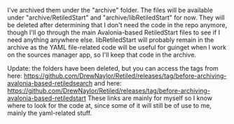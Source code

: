 I've archived them under the "archive" folder. The files will be available under
"archive/RetiledStart" and "archive/libRetiledStart" for now. They
will be deleted after determining that I don't need the code in the repo anymore,
though I'll go through the main Avalonia-based RetiledStart files to see if I need
anything anywhere else. libRetiledStart will probably remain in the archive as the
YAML file-related code will be useful for guinget when I work on the sources manager
app, so I'll keep that code in the archive.

Update: the folders have been deleted, but you can access the tags from here:
https://github.com/DrewNaylor/Retiled/releases/tag/before-archiving-avalonia-based-retiledsearch
and here:
https://github.com/DrewNaylor/Retiled/releases/tag/before-archiving-avalonia-based-retiledstart
These links are mainly for myself so I know where to look for the code at, since some of it will still be of use to me, mainly the yaml-related stuff.
